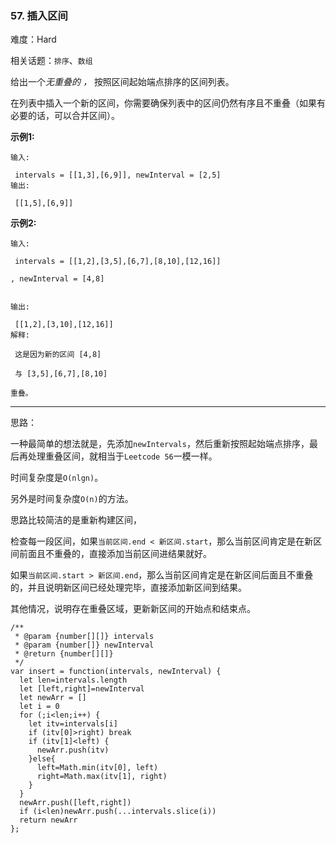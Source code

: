 ### 57. 插入区间

难度：Hard

相关话题：`排序`、`数组`

给出一个*无重叠的 ，* 按照区间起始端点排序的区间列表。



在列表中插入一个新的区间，你需要确保列表中的区间仍然有序且不重叠（如果有必要的话，可以合并区间）。



**示例1:** 





```
输入:

 intervals = [[1,3],[6,9]], newInterval = [2,5]
输出:

 [[1,5],[6,9]]

```


**示例2:** 





```
输入:

 intervals = [[1,2],[3,5],[6,7],[8,10],[12,16]]

, newInterval = [4,8]


输出:

 [[1,2],[3,10],[12,16]]
解释:

 这是因为新的区间 [4,8]

 与 [3,5],[6,7],[8,10]

重叠。

```



-----

思路：

一种最简单的想法就是，先添加`newIntervals`，然后重新按照起始端点排序，最后再处理重叠区间，就相当于`Leetcode 56`一模一样。

时间复杂度是`O(nlgn)`。

另外是时间复杂度`O(n)`的方法。

思路比较简洁的是重新构建区间，

检查每一段区间，如果`当前区间.end < 新区间.start`，那么当前区间肯定是在新区间前面且不重叠的，直接添加当前区间进结果就好。

如果`当前区间.start > 新区间.end`，那么当前区间肯定是在新区间后面且不重叠的，并且说明新区间已经处理完毕，直接添加新区间到结果。

其他情况，说明存在重叠区域，更新新区间的开始点和结束点。


```
/**
 * @param {number[][]} intervals
 * @param {number[]} newInterval
 * @return {number[][]}
 */
var insert = function(intervals, newInterval) {
  let len=intervals.length
  let [left,right]=newInterval
  let newArr = []
  let i = 0
  for (;i<len;i++) {
    let itv=intervals[i]
    if (itv[0]>right) break
    if (itv[1]<left) {
      newArr.push(itv)
    }else{
      left=Math.min(itv[0], left)
      right=Math.max(itv[1], right)
    }
  }
  newArr.push([left,right])
  if (i<len)newArr.push(...intervals.slice(i))
  return newArr    
};



```

